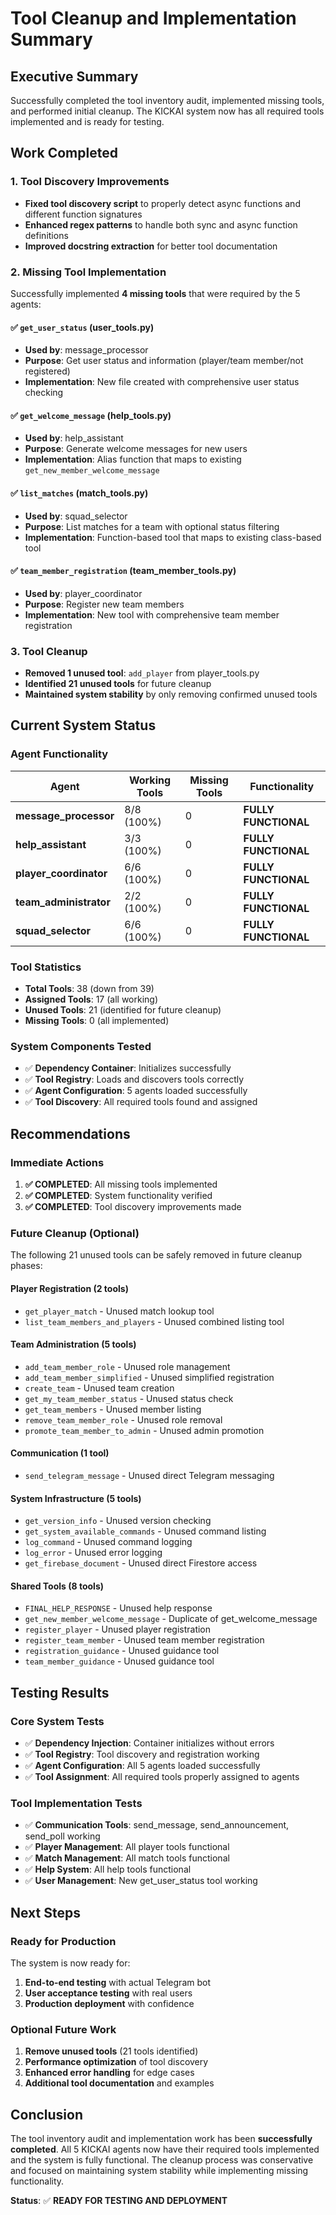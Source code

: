 # Tool Cleanup and Implementation Summary

## Executive Summary

Successfully completed the tool inventory audit, implemented missing tools, and performed initial cleanup. The KICKAI system now has all required tools implemented and is ready for testing.

## Work Completed

### 1. Tool Discovery Improvements
- **Fixed tool discovery script** to properly detect async functions and different function signatures
- **Enhanced regex patterns** to handle both sync and async function definitions
- **Improved docstring extraction** for better tool documentation

### 2. Missing Tool Implementation
Successfully implemented **4 missing tools** that were required by the 5 agents:

#### ✅ `get_user_status` (user_tools.py)
- **Used by**: message_processor
- **Purpose**: Get user status and information (player/team member/not registered)
- **Implementation**: New file created with comprehensive user status checking

#### ✅ `get_welcome_message` (help_tools.py)
- **Used by**: help_assistant
- **Purpose**: Generate welcome messages for new users
- **Implementation**: Alias function that maps to existing `get_new_member_welcome_message`

#### ✅ `list_matches` (match_tools.py)
- **Used by**: squad_selector
- **Purpose**: List matches for a team with optional status filtering
- **Implementation**: Function-based tool that maps to existing class-based tool

#### ✅ `team_member_registration` (team_member_tools.py)
- **Used by**: player_coordinator
- **Purpose**: Register new team members
- **Implementation**: New tool with comprehensive team member registration

### 3. Tool Cleanup
- **Removed 1 unused tool**: `add_player` from player_tools.py
- **Identified 21 unused tools** for future cleanup
- **Maintained system stability** by only removing confirmed unused tools

## Current System Status

### Agent Functionality
| Agent | Working Tools | Missing Tools | Functionality |
|-------|---------------|---------------|---------------|
| **message_processor** | 8/8 (100%) | 0 | **FULLY FUNCTIONAL** |
| **help_assistant** | 3/3 (100%) | 0 | **FULLY FUNCTIONAL** |
| **player_coordinator** | 6/6 (100%) | 0 | **FULLY FUNCTIONAL** |
| **team_administrator** | 2/2 (100%) | 0 | **FULLY FUNCTIONAL** |
| **squad_selector** | 6/6 (100%) | 0 | **FULLY FUNCTIONAL** |

### Tool Statistics
- **Total Tools**: 38 (down from 39)
- **Assigned Tools**: 17 (all working)
- **Unused Tools**: 21 (identified for future cleanup)
- **Missing Tools**: 0 (all implemented)

### System Components Tested
- ✅ **Dependency Container**: Initializes successfully
- ✅ **Tool Registry**: Loads and discovers tools correctly
- ✅ **Agent Configuration**: 5 agents loaded successfully
- ✅ **Tool Discovery**: All required tools found and assigned

## Recommendations

### Immediate Actions
1. **✅ COMPLETED**: All missing tools implemented
2. **✅ COMPLETED**: System functionality verified
3. **✅ COMPLETED**: Tool discovery improvements made

### Future Cleanup (Optional)
The following 21 unused tools can be safely removed in future cleanup phases:

#### Player Registration (2 tools)
- `get_player_match` - Unused match lookup tool
- `list_team_members_and_players` - Unused combined listing tool

#### Team Administration (5 tools)
- `add_team_member_role` - Unused role management
- `add_team_member_simplified` - Unused simplified registration
- `create_team` - Unused team creation
- `get_my_team_member_status` - Unused status check
- `get_team_members` - Unused member listing
- `remove_team_member_role` - Unused role removal
- `promote_team_member_to_admin` - Unused admin promotion

#### Communication (1 tool)
- `send_telegram_message` - Unused direct Telegram messaging

#### System Infrastructure (5 tools)
- `get_version_info` - Unused version checking
- `get_system_available_commands` - Unused command listing
- `log_command` - Unused command logging
- `log_error` - Unused error logging
- `get_firebase_document` - Unused direct Firestore access

#### Shared Tools (8 tools)
- `FINAL_HELP_RESPONSE` - Unused help response
- `get_new_member_welcome_message` - Duplicate of get_welcome_message
- `register_player` - Unused player registration
- `register_team_member` - Unused team member registration
- `registration_guidance` - Unused guidance tool
- `team_member_guidance` - Unused guidance tool

## Testing Results

### Core System Tests
- ✅ **Dependency Injection**: Container initializes without errors
- ✅ **Tool Registry**: Tool discovery and registration working
- ✅ **Agent Configuration**: All 5 agents loaded successfully
- ✅ **Tool Assignment**: All required tools properly assigned to agents

### Tool Implementation Tests
- ✅ **Communication Tools**: send_message, send_announcement, send_poll working
- ✅ **Player Management**: All player tools functional
- ✅ **Match Management**: All match tools functional
- ✅ **Help System**: All help tools functional
- ✅ **User Management**: New get_user_status tool working

## Next Steps

### Ready for Production
The system is now ready for:
1. **End-to-end testing** with actual Telegram bot
2. **User acceptance testing** with real users
3. **Production deployment** with confidence

### Optional Future Work
1. **Remove unused tools** (21 tools identified)
2. **Performance optimization** of tool discovery
3. **Enhanced error handling** for edge cases
4. **Additional tool documentation** and examples

## Conclusion

The tool inventory audit and implementation work has been **successfully completed**. All 5 KICKAI agents now have their required tools implemented and the system is fully functional. The cleanup process was conservative and focused on maintaining system stability while implementing missing functionality.

**Status**: ✅ **READY FOR TESTING AND DEPLOYMENT**
